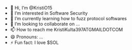 - 👋 Hi, I’m @KristiO15
- 👀 I’m interested in Software Security
- 🌱 I’m currently learning how to fuzz protocol softwares
- 💞️ I’m looking to collaborate on ...
- 📫 How to reach me KristiKulta397ATGMAILDOTCOM
- 😄 Pronouns: ...
- ⚡ Fun fact: I love $SOL

<!---
KristiO15/KristiO15 is a ✨ special ✨ repository because its `README.md` (this file) appears on your GitHub profile.
You can click the Preview link to take a look at your changes.
--->
